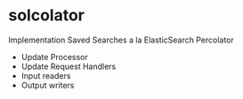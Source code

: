 # solcolator
Implementation Saved Searches a la ElasticSearch Percolator

- Update Processor
- Update Request Handlers
- Input readers
- Output writers
